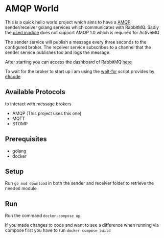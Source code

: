 # AMQP World
This is a quick hello world project which aims to have a [AMQP](https://www.amqp.org/) sender/receiver golang services which communicates with RabbitMQ. Sadly the [used module](github.com/streadway/amqp) does not support AMQP 1.0 which is required for ActiveMQ

The sender service will publish a message every three seconds to the configured broker. The receiver service subscribes to a channel that the sender service publishes too and logs the message.

After starting you can access the dashboard of RabbitMQ [here](http://localhost:15672/)

To wait for the broker to start up i am using the [wait-for](https://github.com/eficode/wait-for) script provides by [eficode](https://github.com/eficode)

## Available Protocols 

to interact with message brokers

* AMQP (This project uses this one)
* MQTT
* STOMP 

##  Prerequisites

* golang
* docker

## Setup

Run `go mod download` in both the sender and receiver folder to retrieve the needed module

## Run

Run the command
`docker-compose up`

If you made changes to code and want to see a difference when running via compose first you have to run
`docker-compose build`

